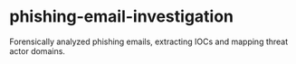 # phishing-email-investigation
Forensically analyzed phishing emails, extracting IOCs and mapping threat actor domains.
